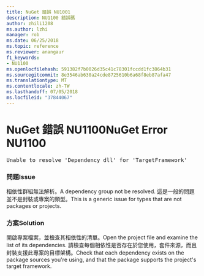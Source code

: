 ```yaml
---
title: NuGet 錯誤 NU1001
description: NU1100 錯誤碼
author: zhili1208
ms.author: lzhi
manager: rob
ms.date: 06/25/2018
ms.topic: reference
ms.reviewer: anangaur
f1_keywords:
- NU1100
ms.openlocfilehash: 591382f7b0026d35c41c78301fccdd1fc3864b31
ms.sourcegitcommit: 8e3546ab630a24cde8725610b6a68f8eb87afa47
ms.translationtype: MT
ms.contentlocale: zh-TW
ms.lasthandoff: 07/05/2018
ms.locfileid: "37844067"
---
```

# <a name="nuget-error-nu1100"></a><span data-ttu-id="72bd3-103">NuGet 錯誤 NU1100</span><span class="sxs-lookup"><span data-stu-id="72bd3-103">NuGet Error NU1100</span></span>

<pre>Unable to resolve 'Dependency dll' for 'TargetFramework'</pre>

### <a name="issue"></a><span data-ttu-id="72bd3-104">問題</span><span class="sxs-lookup"><span data-stu-id="72bd3-104">Issue</span></span>
<span data-ttu-id="72bd3-105">相依性群組無法解析。</span><span class="sxs-lookup"><span data-stu-id="72bd3-105">A dependency group not be resolved.</span></span> <span data-ttu-id="72bd3-106">這是一般的問題並不是封裝或專案的類型。</span><span class="sxs-lookup"><span data-stu-id="72bd3-106">This is a generic issue for types that are not packages or projects.</span></span>

### <a name="solution"></a><span data-ttu-id="72bd3-107">方案</span><span class="sxs-lookup"><span data-stu-id="72bd3-107">Solution</span></span>
<span data-ttu-id="72bd3-108">開啟專案檔案，並檢查其相依性的清單。</span><span class="sxs-lookup"><span data-stu-id="72bd3-108">Open the project file and examine the list of its dependencies.</span></span> <span data-ttu-id="72bd3-109">請檢查每個相依性是否存在於您使用，套件來源，而且封裝支援此專案的目標架構。</span><span class="sxs-lookup"><span data-stu-id="72bd3-109">Check that each dependency exists on the package sources you're using, and that the package supports the project's target framework.</span></span>